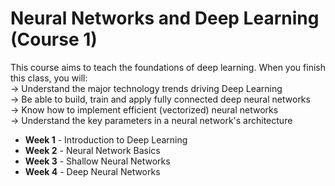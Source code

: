# Neural Networks and Deep Learning (Course 1)

This course aims to teach the foundations of deep learning. When you finish this class, you will: <br>
 -> Understand the major technology trends driving Deep Learning <br>
 -> Be able to build, train and apply fully connected deep neural networks  <br>
 -> Know how to implement efficient (vectorized) neural networks <br>
 -> Understand the key parameters in a neural network's architecture <br>

- **Week 1** - Introduction to Deep Learning
- **Week 2** - Neural Network Basics
- **Week 3** - Shallow Neural Networks
- **Week 4** - Deep Neural Networks
